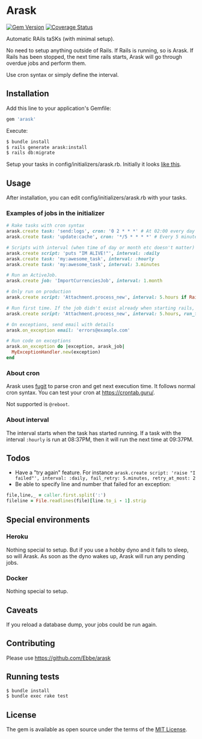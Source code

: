 # Arask

[![Gem Version](https://badge.fury.io/rb/arask.svg)](https://badge.fury.io/rb/arask)
[![Coverage Status](https://coveralls.io/repos/github/Ebbe/arask/badge.svg?branch=master)](https://coveralls.io/github/Ebbe/arask?branch=master)

Automatic RAils taSKs (with minimal setup).

No need to setup anything outside of Rails. If Rails is running, so is Arask. If Rails has been stopped, the next time rails starts, Arask will go through overdue jobs and perform them.

Use cron syntax or simply define the interval.

## Installation

Add this line to your application's Gemfile:

```ruby
gem 'arask'
```

Execute:

```bash
$ bundle install
$ rails generate arask:install
$ rails db:migrate
```

Setup your tasks in config/initializers/arask.rb. Initially it looks [like this](lib/arask/initialize.rb).

## Usage

After installation, you can edit config/initializers/arask.rb with your tasks.

### Examples of jobs in the initializer

```ruby
# Rake tasks with cron syntax
arask.create task: 'send:logs', cron: '0 2 * * *' # At 02:00 every day
arask.create task: 'update:cache', cron: '*/5 * * * *' # Every 5 minutes

# Scripts with interval (when time of day or month etc doesn't matter)
arask.create script: 'puts "IM ALIVE!"', interval: :daily
arask.create task: 'my:awesome_task', interval: :hourly
arask.create task: 'my:awesome_task', interval: 3.minutes

# Run an ActiveJob.
arask.create job: 'ImportCurrenciesJob', interval: 1.month

# Only run on production
arask.create script: 'Attachment.process_new', interval: 5.hours if Rails.env.production?

# Run first time. If the job didn't exist already when starting rails, run it:
arask.create script: 'Attachment.process_new', interval: 5.hours, run_first_time: true

# On exceptions, send email with details
arask.on_exception email: 'errors@example.com'

# Run code on exceptions
arask.on_exception do |exception, arask_job|
  MyExceptionHandler.new(exception)
end
```

### About cron

Arask uses [fugit](https://github.com/floraison/fugit) to parse cron and get next execution time. It follows normal cron syntax. You can test your cron at https://crontab.guru/.

Not supported is `@reboot`.

### About interval

The interval starts when the task has started running. If a task with the interval `:hourly` is run at 08:37PM, then it will run the next time at 09:37PM.

## Todos

- Have a "try again" feature. For instance `arask.create script: 'raise "I failed"', interval: :daily, fail_retry: 5.minutes, retry_at_most: 2`
- Be able to specify line and number that failed for an exception:

```ruby
file,line,_ = caller.first.split(':')
fileline = File.readlines(file)[line.to_i - 1].strip
```

## Special environments

### Heroku

Nothing special to setup. But if you use a hobby dyno and it falls to sleep, so will Arask. As soon as the dyno wakes up, Arask will run any pending jobs.

### Docker

Nothing special to setup.

## Caveats

If you reload a database dump, your jobs could be run again.

## Contributing

Please use https://github.com/Ebbe/arask

## Running tests

```bash
$ bundle install
$ bundle exec rake test
```

## License

The gem is available as open source under the terms of the [MIT License](https://opensource.org/licenses/MIT).
